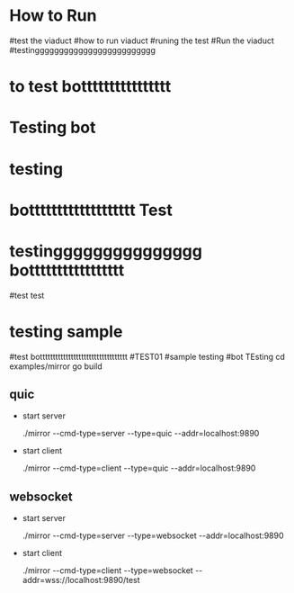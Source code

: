 # How to Run
#test the viaduct
#how to run viaduct
#runing the test
#Run the viaduct
#testinggggggggggggggggggggggggg
# to test botttttttttttttttt
# Testing bot
# testing
# bottttttttttttttttttt Test
# testinggggggggggggggg bottttttttttttttttt
#test test
# testing sample
#test botttttttttttttttttttttttttttttttttt
#TEST01
#sample testing
#bot TEsting
    cd examples/mirror
    go build

## quic
- start server

	./mirror --cmd-type=server --type=quic --addr=localhost:9890
- start client

	./mirror --cmd-type=client --type=quic --addr=localhost:9890

## websocket
- start server

	./mirror --cmd-type=server --type=websocket --addr=localhost:9890
	
- start client

	./mirror --cmd-type=client --type=websocket --addr=wss://localhost:9890/test
